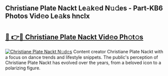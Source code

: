 ## Christiane Plate Nackt Le𝚊k𝚎d N𝚞𝚍es - Part-KB6 Photos Vid𝚎o Le𝚊ks hncIx

# <h2><a href="http://fb8hbk4.evod.top/?m=Christiane+Plate+Nackt">🔗 👉🔴 Christiane Plate Nackt Vid𝚎o Ph𝚘t𝚘s</a></h2>

[![Christiane Plate Nackt N𝚞d𝚎s](https://i.imgur.com/8V9OHl7.gif)](http://fb8hbk4.evod.top/?m=Christiane+Plate+Nackt)
Content creator Christiane Plate Nackt with a focus on dance trends and lifestyle snippets. The public's perception of Christiane Plate Nackt has evolved over the years, from a beloved icon to a polarizing figure. 
